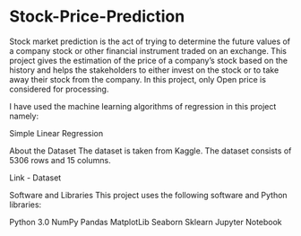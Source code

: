   # Stock-Price-Prediction
Stock market prediction is the act of trying to determine the future values of a company stock or other financial instrument traded on an exchange. This project gives the estimation of the price of a company’s stock based on the history and helps the stakeholders to either invest on the stock or to take away their stock from the company. In this project, only Open price is considered for processing.

I have used the machine learning algorithms of regression in this project namely:

Simple Linear Regression

About the Dataset
The dataset is taken from Kaggle. The dataset consists of 5306 rows and 15 columns.

Link - Dataset

Software and Libraries
This project uses the following software and Python libraries:

Python 3.0
NumPy
Pandas
MatplotLib
Seaborn
Sklearn
Jupyter Notebook
